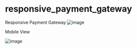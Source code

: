 # responsive_payment_gateway
Responsive Payment Gateway 
![image](https://user-images.githubusercontent.com/102571088/169349598-934b09a1-9edd-47ae-a417-2403256598d3.png)


Mobile View

![image](https://user-images.githubusercontent.com/102571088/169349787-896da7ae-01b4-427e-8f24-e58b574e297a.png)
